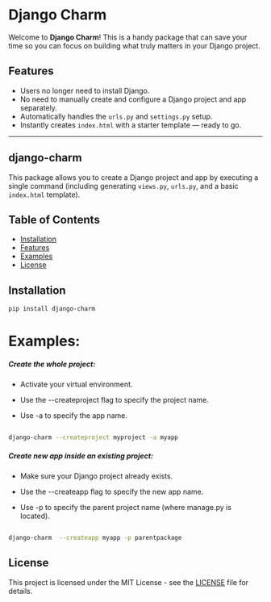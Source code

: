 # Django Charm

Welcome to **Django Charm**! This is a handy package that can save your time so you can focus on building what truly matters in your Django project.

## Features
- Users no longer need to install Django. 
- No need to manually create and configure a Django project and app separately.
- Automatically handles the `urls.py` and `settings.py` setup.
- Instantly creates `index.html` with a starter template — ready to go.

---

## django-charm

This package allows you to create a Django project and app by executing a single command (including generating `views.py`, `urls.py`, and a basic `index.html` template).

## Table of Contents
- [Installation](#installation)
- [Features](#features)
- [Examples](#examples)
- [License](#license)


## Installation

```bash
pip install django-charm
```





# Examples:

  #####  Create the whole project:


- Activate your virtual environment.<br>

- Use the --createproject flag to specify the project name.<br>

- Use -a to specify the app name.



```bash

django-charm --createproject myproject -a myapp

```
  ##### Create  new app inside an existing project:

- Make sure your Django project already exists.<br>

- Use the --createapp flag to specify the new app name.<br>

- Use -p to specify the parent project name (where manage.py is located).

```bash

django-charm  --createapp myapp -p parentpackage

```
## License

This project is licensed under the MIT License - see the [LICENSE](LICENSE) file for details.

